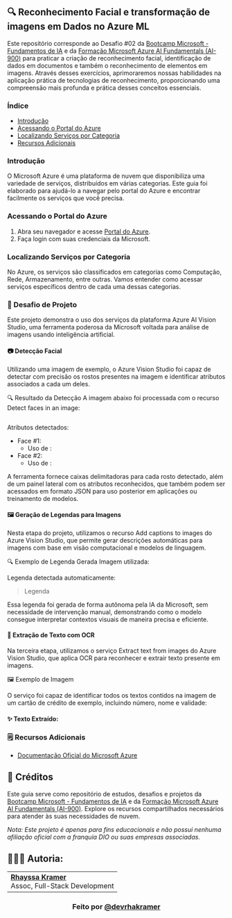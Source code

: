 ## 🔍 Reconhecimento Facial e transformação de imagens em Dados no Azure ML

Este repositório corresponde ao Desafio #02 da  [Bootcamp Microsoft - Fundamentos de IA](https://www.dio.me/bootcamp/microsoft-fundamentos-de-ia) e da [Formação Microsoft Azure AI Fundamentals (AI-900)](https://web.dio.me/track/2150f9b5-b06f-4a59-ade6-ab163c24f089) para praticar a criação de reconhecimento facial, identificação de dados em documentos e também o reconhecimento de elementos em imagens. Através desses exercícios, aprimoraremos nossas habilidades na aplicação prática de tecnologias de reconhecimento, proporcionando uma compreensão mais profunda e prática desses conceitos essenciais. 

### Índice
- [Introdução]()
- [Acessando o Portal do Azure]()
- [Localizando Serviços por Categoria]()
- [Recursos Adicionais]()

### Introdução
O Microsoft Azure é uma plataforma de nuvem que disponibiliza uma variedade de serviços, distribuídos em várias categorias. Este guia foi elaborado para ajudá-lo a navegar pelo portal do Azure e encontrar facilmente os serviços que você precisa.

### Acessando o Portal do Azure
1. Abra seu navegador e acesse [Portal do Azure](portal.azure.com).
2. Faça login com suas credenciais da Microsoft.

### Localizando Serviços por Categoria
No Azure, os serviços são classificados em categorias como Computação, Rede, Armazenamento, entre outras. Vamos entender como acessar serviços específicos dentro de cada uma dessas categorias.

### 🎯 Desafio de Projeto
Este projeto demonstra o uso dos serviços da plataforma Azure AI Vision Studio, uma ferramenta poderosa da Microsoft voltada para análise de imagens usando inteligência artificial.

#### 📷 Detecção Facial
Utilizando uma imagem de exemplo, o Azure Vision Studio foi capaz de detectar com precisão os rostos presentes na imagem e identificar atributos associados a cada um deles.

🔍 Resultado da Detecção
A imagem abaixo foi processada com o recurso Detect faces in an image:

![]()

Atributos detectados:
- Face #1:  
    - Uso de : 
- Face #2:
    - Uso de : 

A ferramenta fornece caixas delimitadoras para cada rosto detectado, além de um painel lateral com os atributos reconhecidos, que também podem ser acessados em formato JSON para uso posterior em aplicações ou treinamento de modelos.

#### 🖼️ Geração de Legendas para Imagens
Nesta etapa do projeto, utilizamos o recurso Add captions to images do Azure Vision Studio, que permite gerar descrições automáticas para imagens com base em visão computacional e modelos de linguagem.

🔍 Exemplo de Legenda Gerada
Imagem utilizada:


Legenda detectada automaticamente:
>Legenda

Essa legenda foi gerada de forma autônoma pela IA da Microsoft, sem necessidade de intervenção manual, demonstrando como o modelo consegue interpretar contextos visuais de maneira precisa e eficiente.

#### 🧾 Extração de Texto com OCR
Na terceira etapa, utilizamos o serviço Extract text from images do Azure Vision Studio, que aplica OCR para reconhecer e extrair texto presente em imagens.

🖼️ Exemplo de Imagem


O serviço foi capaz de identificar todos os textos contidos na imagem de um cartão de crédito de exemplo, incluindo número, nome e validade:


#### ✨ Texto Extraído:



### 🗒️ Recursos Adicionais
- [Documentação Oficial do Microsoft Azure](https://docs.microsoft.com/azure)

## 🔗 Créditos
Este guia serve como repositório de estudos, desafios e projetos da [Bootcamp Microsoft - Fundamentos de IA](https://www.dio.me/bootcamp/microsoft-fundamentos-de-ia) e da [Formação Microsoft Azure AI Fundamentals (AI-900)](https://web.dio.me/track/2150f9b5-b06f-4a59-ade6-ab163c24f089). Explore os recursos compartilhados necessários para atender às suas necessidades de nuvem.

*Nota: Este projeto é apenas para fins educacionais e não possui nenhuma afiliação oficial com a franquia DIO ou suas empresas associadas.*

## 👩🏼‍💻 Autoria:
<table style="border=0">
  <tr>
    <td align="left">
      <a href="https://github.com/rhayssakramer">
        <span><b>Rhayssa Kramer</b></span>
      </a>
      <br>
      <span>Assoc, Full-Stack Development</span>
    </td>
  </tr>
</table>

### <div align="center">Feito por <a href="https://github.com/rhayssakramer">@devrhakramer</a></div>